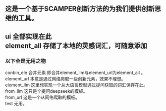 ## 这是一个基于SCAMPER创新方法的为我们提供创新思维的工具。


ui 全部实现在此  
element_all 存储了本地的灵感词汇，可随意添加    
-----------------------------------------------------------
### 以下全是无用之物

conbin_ele 合并元素 即合并element_llm与element_url为element_all 。  
element_url 本意是通过网络爬取一些创新元素，效果不理想。  
element_llm 这里想实现一个从大语言模型通过提问获取的词汇保存在此。  
from_llm 这只是个提问deepseek的模板。  
from_url 这是一个从网络爬取的模板。  
test 无用。  
